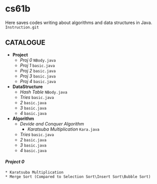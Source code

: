 # cs61b
Here saves codes writing about algorithms and data structures in Java.  
`Instruction.git`

## CATALOGUE
* **Project**
   * *Proj 0* `NBody.java`
   * *Proj 1* `basic.java`
   * *Proj 2* `basic.java`
   * *Proj 3* `basic.java`
   * *Proj 4* `basic.java`
* **DataStructure**
   * *Hash Table* `NBody.java`
   * *Tries* `basic.java`
   * *2* `basic.java`
   * *3* `basic.java`
   * *4* `basic.java`
* **Algorithm**
   * *Devide and Conquer Algorithm* 
      * *Karatsuba Multiplication* `Kara.java`
   * *Tries* `basic.java`
   * *2* `basic.java`
   * *3* `basic.java`
   * *4* `basic.java`

#### ***Project 0***
    * Karatsuba Multiplication
    * Merge Sort (Compared to Selection Sort\Insert Sort\Bubble Sort)

